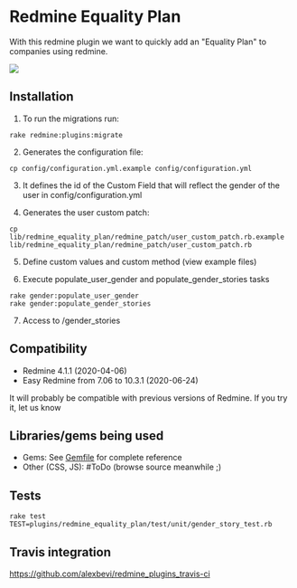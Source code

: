# Redmine Equality Plan

With this redmine plugin we want to quickly add an "Equality Plan" to companies using redmine.

<a href="https://codeclimate.com/github/apradillap/redmine_equality_plan/maintainability"><img src="https://api.codeclimate.com/v1/badges/75bc2ecffcb7e3b4cc91/maintainability" /></a>

## Installation
1. To run the migrations run:
  ```
  rake redmine:plugins:migrate
  ```
2. Generates the configuration file:
  ```
  cp config/configuration.yml.example config/configuration.yml
  ```
3. It defines the id of the Custom Field that will reflect the gender of the user in
   config/configuration.yml

4. Generates the user custom patch:
```
cp lib/redmine_equality_plan/redmine_patch/user_custom_patch.rb.example lib/redmine_equality_plan/redmine_patch/user_custom_patch.rb
```

5. Define custom values and custom method (view example files)

6. Execute populate_user_gender and populate_gender_stories tasks
```
rake gender:populate_user_gender
rake gender:populate_gender_stories
```

7. Access to /gender_stories

## Compatibility

* Redmine 4.1.1 (2020-04-06)
* Easy Redmine from 7.06 to 10.3.1 (2020-06-24)

It will probably be compatible with previous versions of Redmine. If you try it, let us know


## Libraries/gems being used

* Gems: See [Gemfile](https://github.com/apradillap/redmine_equality_plan/blob/master/Gemfile) for complete reference
* Other (CSS, JS): #ToDo (browse source meanwhile ;)

## Tests

```
rake test TEST=plugins/redmine_equality_plan/test/unit/gender_story_test.rb
```

## Travis integration
https://github.com/alexbevi/redmine_plugins_travis-ci
